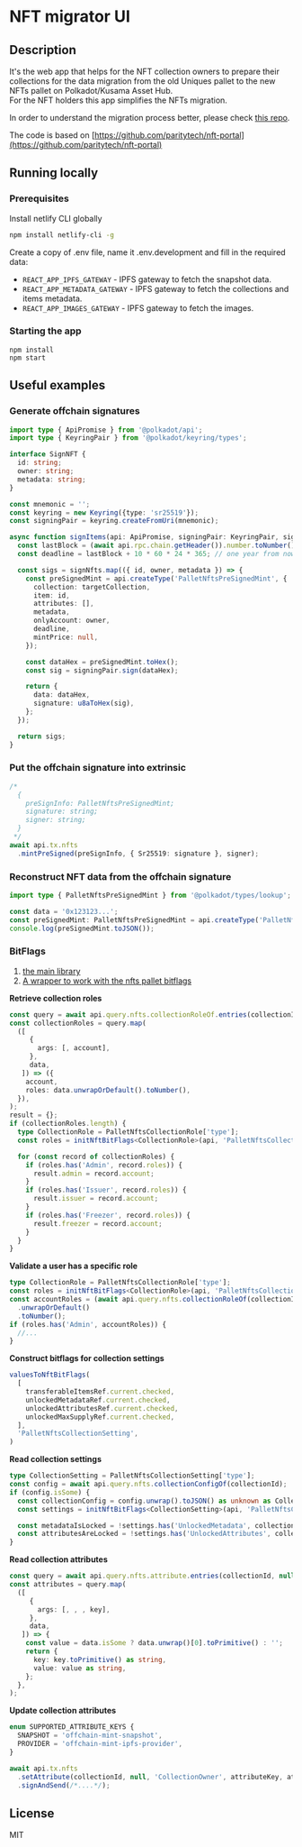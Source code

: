 # NFT migrator UI

[//]: # (currently published @ https://nft-portal.netlify.app)

## Description

It's the web app that helps for the NFT collection owners to prepare their collections for the data migration from the old Uniques pallet to the new NFTs pallet on Polkadot/Kusama Asset Hub.  
For the NFT holders this app simplifies the NFTs migration.

In order to understand the migration process better, please check [this repo](https://github.com/jsidorenko/nft-migrator).

The code is based on [https://github.com/paritytech/nft-portal](https://github.com/paritytech/nft-portal)

## Running locally

### Prerequisites

Install netlify CLI globally

```bash
npm install netlify-cli -g
```

Create a copy of .env file, name it .env.development and fill in the required data:
- `REACT_APP_IPFS_GATEWAY` - IPFS gateway to fetch the snapshot data.
- `REACT_APP_METADATA_GATEWAY` - IPFS gateway to fetch the collections and items metadata.
- `REACT_APP_IMAGES_GATEWAY` - IPFS gateway to fetch the images.

### Starting the app
```shell
npm install
npm start
```

## Useful examples

### Generate offchain signatures

```ts
import type { ApiPromise } from '@polkadot/api';
import type { KeyringPair } from '@polkadot/keyring/types';

interface SignNFT {
  id: string;
  owner: string;
  metadata: string;
}

const mnemonic = '';
const keyring = new Keyring({type: 'sr25519'});
const signingPair = keyring.createFromUri(mnemonic);

async function signItems(api: ApiPromise, signingPair: KeyringPair, signNfts: SignNFT[], targetCollection: string) {
  const lastBlock = (await api.rpc.chain.getHeader()).number.toNumber();
  const deadline = lastBlock + 10 * 60 * 24 * 365; // one year from now

  const sigs = signNfts.map(({ id, owner, metadata }) => {
    const preSignedMint = api.createType('PalletNftsPreSignedMint', {
      collection: targetCollection,
      item: id,
      attributes: [],
      metadata,
      onlyAccount: owner,
      deadline,
      mintPrice: null,
    });

    const dataHex = preSignedMint.toHex();
    const sig = signingPair.sign(dataHex);

    return {
      data: dataHex,
      signature: u8aToHex(sig),
    };
  });

  return sigs;
}
```

### Put the offchain signature into extrinsic
```ts
/* 
  {
    preSignInfo: PalletNftsPreSignedMint;
    signature: string;
    signer: string;
  }
 */
await api.tx.nfts
  .mintPreSigned(preSignInfo, { Sr25519: signature }, signer);

```

### Reconstruct NFT data from the offchain signature

```ts
import type { PalletNftsPreSignedMint } from '@polkadot/types/lookup';

const data = '0x123123...';
const preSignedMint: PalletNftsPreSignedMint = api.createType('PalletNftsPreSignedMint', data);
console.log(preSignedMint.toJSON());
```

### BitFlags
1) [the main library](https://github.com/jsidorenko/nft-migrator-ui/blob/master/src/helpers/BitFlags.ts)
2) [A wrapper to work with the nfts pallet bitflags](https://github.com/jsidorenko/nft-migrator-ui/blob/master/src/helpers/nftBitFlags.ts)

**Retrieve collection roles**
```ts
const query = await api.query.nfts.collectionRoleOf.entries(collectionId);
const collectionRoles = query.map(
  ([
     {
       args: [, account],
     },
     data,
   ]) => ({
    account,
    roles: data.unwrapOrDefault().toNumber(),
  }),
);
result = {};
if (collectionRoles.length) {
  type CollectionRole = PalletNftsCollectionRole['type'];
  const roles = initNftBitFlags<CollectionRole>(api, 'PalletNftsCollectionRole');

  for (const record of collectionRoles) {
    if (roles.has('Admin', record.roles)) {
      result.admin = record.account;
    }
    if (roles.has('Issuer', record.roles)) {
      result.issuer = record.account;
    }
    if (roles.has('Freezer', record.roles)) {
      result.freezer = record.account;
    }
  }
}
```

**Validate a user has a specific role**
```ts
type CollectionRole = PalletNftsCollectionRole['type'];
const roles = initNftBitFlags<CollectionRole>(api, 'PalletNftsCollectionRole');
const accountRoles = (await api.query.nfts.collectionRoleOf(collectionId, userAddress))
  .unwrapOrDefault()
  .toNumber();
if (roles.has('Admin', accountRoles)) {
  //...
}
```

**Construct bitflags for collection settings**
```ts
valuesToNftBitFlags(
  [
    transferableItemsRef.current.checked,
    unlockedMetadataRef.current.checked,
    unlockedAttributesRef.current.checked,
    unlockedMaxSupplyRef.current.checked,
  ],
  'PalletNftsCollectionSetting',
)
```

**Read collection settings**
```ts
type CollectionSetting = PalletNftsCollectionSetting['type'];
const config = await api.query.nfts.collectionConfigOf(collectionId);
if (config.isSome) {
  const collectionConfig = config.unwrap().toJSON() as unknown as CollectionConfigJson;
  const settings = initNftBitFlags<CollectionSetting>(api, 'PalletNftsCollectionSetting');

  const metadataIsLocked = !settings.has('UnlockedMetadata', collectionConfig.settings);
  const attributesAreLocked = !settings.has('UnlockedAttributes', collectionConfig.settings);
}

```

**Read collection attributes**
```ts
const query = await api.query.nfts.attribute.entries(collectionId, null, 'CollectionOwner');
const attributes = query.map(
  ([
     {
       args: [, , , key],
     },
     data,
   ]) => {
    const value = data.isSome ? data.unwrap()[0].toPrimitive() : '';
    return {
      key: key.toPrimitive() as string,
      value: value as string,
    };
  },
);
```

**Update collection attributes**
```ts
enum SUPPORTED_ATTRIBUTE_KEYS {
  SNAPSHOT = 'offchain-mint-snapshot',
  PROVIDER = 'offchain-mint-ipfs-provider',
}

await api.tx.nfts
  .setAttribute(collectionId, null, 'CollectionOwner', attributeKey, attributeValue)
  .signAndSend(/*....*/);
```
## License

MIT
